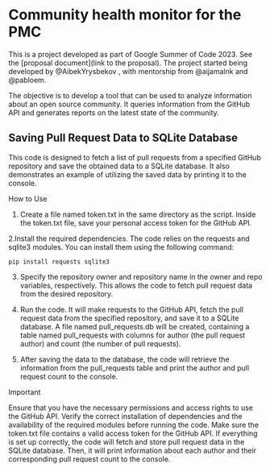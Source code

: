 # Community health monitor for the PMC

This is a project developed as part of Google Summer of Code 2023. See the [proposal document](link to the proposal). The project started being developed by @AibekYrysbekov , with mentorship from @aijamalnk and @pabloem.

The objective is to develop a tool that can be used to analyze information about an open source community. It queries information from the GitHub API and generates reports on the latest state of the community.


## Saving Pull Request Data to SQLite Database

This code is designed to fetch a list of pull requests from a specified GitHub repository and save the obtained data to a SQLite database. It also demonstrates an example of utilizing the saved data by printing it to the console.

How to Use

1. Create a file named token.txt in the same directory as the script. Inside the token.txt file, save your personal access token for the GitHub API.

2.Install the required dependencies. The code relies on the requests and sqlite3 modules. You can install them using the following command:

    pip install requests sqlite3
    
3. Specify the repository owner and repository name in the owner and repo variables, respectively. This allows the code to fetch pull request data from the desired repository.

4. Run the code. It will make requests to the GitHub API, fetch the pull request data from the specified repository, and save it to a SQLite database. A file named pull_requests.db will be       created, containing a table named pull_requests with columns for author (the pull request author) and count (the number of pull requests).

5. After saving the data to the database, the code will retrieve the information from the pull_requests table and print the author and pull request count to the console.

Important

  Ensure that you have the necessary permissions and access rights to use the GitHub API.
  Verify the correct installation of dependencies and the availability of the required modules before running the code.
  Make sure the token.txt file contains a valid access token for the GitHub API.
  If everything is set up correctly, the code will fetch and store pull request data in the SQLite database. Then, it will print information about each author and their corresponding pull request count to the console.
